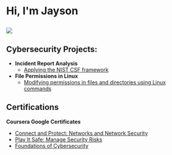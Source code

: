 <h1>Hi, I'm Jayson
  
  <a href="https://www.linkedin.com/in/jayson-g01/"><img src="https://img.shields.io/badge/-LinkedIn-0072b1?&style=for-the-badge&logo=linkedin&logoColor=white" /></a>
<h2>Cybersecurity Projects:</h2>

- <b>Incident Report Analysis </b>
  - [Applying the NIST CSF framework](https://github.com/vegielante/Incident-Report-Analysis/tree/main)
- <b>File Permissions in Linux </b>
  - [Modifying permissions in files and directories using Linux commands](https://github.com/vegielante/File-Permissions-in-Linux-Lab/tree/main)



<h2> Certifications</h2>
 <b>Coursera Google Certificates</b>
  
  - [Connect and Protect: Networks and Network Security](https://coursera.org/share/c84b6c665d8992c56b3d122dfb9e4a77)
  - [Play It Safe: Manage Security Risks](https://coursera.org/share/b25a8b7bdb465ba0e708c6677cdeac62)
  - [Foundations of Cybersecurity](https://coursera.org/share/6a6b0db46bf06fe4a8b4d5a3e2794501)







